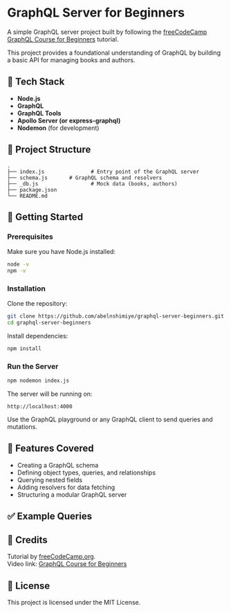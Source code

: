 # GraphQL Server for Beginners

A simple GraphQL server project built by following the [freeCodeCamp GraphQL Course for Beginners](https://www.youtube.com/watch?v=5199E50O7SI&t=8s) tutorial.

This project provides a foundational understanding of GraphQL by building a basic API for managing books and authors.

## 🧰 Tech Stack

- **Node.js**
- **GraphQL**
- **GraphQL Tools**
- **Apollo Server (or express-graphql)**
- **Nodemon** (for development)

## 📁 Project Structure

```
.
├── index.js               # Entry point of the GraphQL server
├── schema.js       # GraphQL schema and resolvers
├── _db.js                 # Mock data (books, authors)
├── package.json
└── README.md
```

## 🚀 Getting Started

### Prerequisites

Make sure you have Node.js installed:

```bash
node -v
npm -v
```

### Installation

Clone the repository:

```bash
git clone https://github.com/abelnshimiye/graphql-server-beginners.git
cd graphql-server-beginners
```

Install dependencies:

```bash
npm install
```

### Run the Server

```bash
npm nodemon index.js
```

The server will be running on:

```
http://localhost:4000
```

Use the GraphQL playground or any GraphQL client to send queries and mutations.

## 📌 Features Covered

- Creating a GraphQL schema
- Defining object types, queries, and relationships
- Querying nested fields
- Adding resolvers for data fetching
- Structuring a modular GraphQL server

## ✅ Example Queries



## 🧠 Credits

Tutorial by [freeCodeCamp.org](https://www.freecodecamp.org/).  
Video link: [GraphQL Course for Beginners](https://www.youtube.com/watch?v=5199E50O7SI&t=8s)

## 📄 License

This project is licensed under the MIT License.
